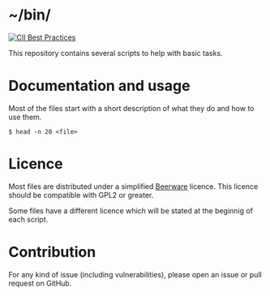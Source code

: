 # ~/bin/

[![CII Best Practices](https://bestpractices.coreinfrastructure.org/projects/306/badge)](https://bestpractices.coreinfrastructure.org/projects/306)

This repository contains several scripts to help with basic tasks.

# Documentation and usage

Most of the files start with a short description of what they do and how to use them.

    $ head -n 20 <file>

# Licence

Most files are distributed under a simplified [Beerware](https://en.wikipedia.org/wiki/Beerware) licence.
This licence should be compatible with GPL2 or greater.

Some files have a different licence which will be stated at the beginnig of each script.

# Contribution

For any kind of issue (including vulnerabilities), please open an issue or pull request on GitHub.
